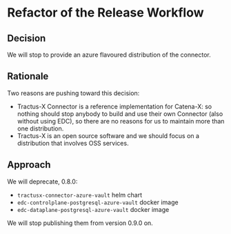 # Refactor of the Release Workflow

## Decision

We will stop to provide an azure flavoured distribution of the connector.

## Rationale

Two reasons are pushing toward this decision:
- Tractus-X Connector is a reference implementation for Catena-X: so nothing should stop anybody to build and use their 
  own Connector (also without using EDC), so there are no reasons for us to maintain more than one distribution.
- Tractus-X is an open source software and we should focus on a distribution that involves OSS services.

## Approach

We will deprecate, 0.8.0:
- `tractusx-connector-azure-vault` helm chart
- `edc-controlplane-postgresql-azure-vault` docker image
- `edc-dataplane-postgresql-azure-vault` docker image

We will stop publishing them from version 0.9.0 on.
